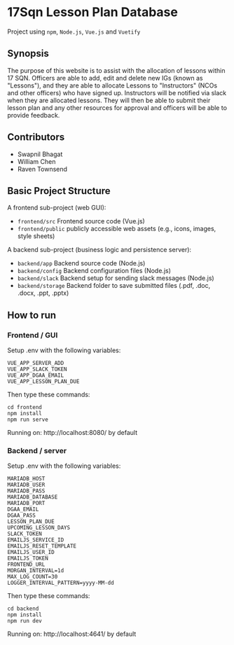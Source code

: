 # 17Sqn Lesson Plan Database

Project using `npm`, `Node.js`, `Vue.js` and `Vuetify`

## Synopsis

The purpose of this website is to assist with the allocation of lessons within 17 SQN.
Officers are able to add, edit and delete new IGs (known as "Lessons"), and they are able to allocate Lessons to
"Instructors" (NCOs and other officers) who have signed up. Instructors will be notified via slack when they are
allocated lessons. They will then be able to submit their lesson plan and any other resources for approval and officers
will be able to provide feedback.

## Contributors
- Swapnil Bhagat
- William Chen
- Raven Townsend


## Basic Project Structure

A frontend sub-project (web GUI):

- `frontend/src` Frontend source code (Vue.js)
- `frontend/public` publicly accessible web assets (e.g., icons, images, style sheets)

A backend sub-project (business logic and persistence server):

- `backend/app` Backend source code (Node.js)
- `backend/config` Backend configuration files (Node.js)
- `backend/slack` Backend setup for sending slack messages (Node.js)
- `backend/storage` Backend folder to save submitted files (.pdf, .doc, .docx, .ppt, .pptx)


## How to run

### Frontend / GUI

Setup .env with the following variables:

    VUE_APP_SERVER_ADD
    VUE_APP_SLACK_TOKEN
    VUE_APP_DGAA_EMAIL
    VUE_APP_LESSON_PLAN_DUE

Then type these commands:

    cd frontend
    npm install
    npm run serve

Running on: http://localhost:8080/ by default

### Backend / server

Setup .env with the following variables:

    MARIADB_HOST
    MARIADB_USER
    MARIADB_PASS
    MARIADB_DATABASE
    MARIADB_PORT
    DGAA_EMAIL
    DGAA_PASS
    LESSON_PLAN_DUE
    UPCOMING_LESSON_DAYS
    SLACK_TOKEN
    EMAILJS_SERVICE_ID
    EMAILJS_RESET_TEMPLATE
    EMAILJS_USER_ID
    EMAILJS_TOKEN
    FRONTEND_URL
    MORGAN_INTERVAL=1d
    MAX_LOG_COUNT=30
    LOGGER_INTERVAL_PATTERN=yyyy-MM-dd


Then type these commands:

    cd backend
    npm install
    npm run dev

Running on: http://localhost:4641/ by default
